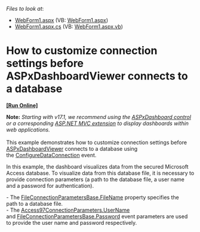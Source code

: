 <!-- default file list -->
*Files to look at*:

* [WebForm1.aspx](./CS/Dashboard_ConfigureDataConnection_Web/WebForm1.aspx) (VB: [WebForm1.aspx](./VB/Dashboard_ConfigureDataConnection_Web/WebForm1.aspx))
* [WebForm1.aspx.cs](./CS/Dashboard_ConfigureDataConnection_Web/WebForm1.aspx.cs) (VB: [WebForm1.aspx.vb](./VB/Dashboard_ConfigureDataConnection_Web/WebForm1.aspx.vb))
<!-- default file list end -->
# How to customize connection settings before ASPxDashboardViewer connects to a database
<!-- run online -->
**[[Run Online]](https://codecentral.devexpress.com/t198248)**
<!-- run online end -->


<p><strong>Note:</strong> <em>Starting with v17.1, we recommend using the <a href="https://documentation.devexpress.com/Dashboard/CustomDocument16976.aspx">ASPxDashboard control</a> or a corresponding <a href="https://documentation.devexpress.com/Dashboard/CustomDocument16977.aspx">ASP.NET MVC extension</a> to display dashboards within web applications.</em><br><br>This example demonstrates how to customize connection settings before <a href="https://documentation.devexpress.com/#Dashboard/clsDevExpressDashboardWebASPxDashboardViewertopic">ASPxDashboardViewer</a> connects to a database using the <a href="http://documentation.devexpress.com/#Dashboard/DevExpressDashboardWebASPxDashboardViewer_ConfigureDataConnectiontopic">ConfigureDataConnection</a> event.</p>
<p>In this example, the dashboard visualizes data from the secured Microsoft Access database. To visualize data from this database file, it is necessary to provide connection parameters (a path to the database file, a user name and a password for authentication).</p>
<p>- The <a href="http://documentation.devexpress.com/#CoreLibraries/DevExpressDataAccessConnectionParametersFileConnectionParametersBase_FileNametopic">FileConnectionParametersBase.FileName</a> property specifies the path to a database file.<br>- The <a href="http://documentation.devexpress.com/#CoreLibraries/DevExpressDataAccessConnectionParametersAccess97ConnectionParameters_UserNametopic"><u>Access97ConnectionParameters.UserName</u></a> and <a href="http://documentation.devexpress.com/#CoreLibraries/DevExpressDataAccessConnectionParametersFileConnectionParametersBase_Passwordtopic"><u>FileConnectionParametersBase.Password</u></a> event parameters are used to provide the user name and password respectively.</p>

<br/>



